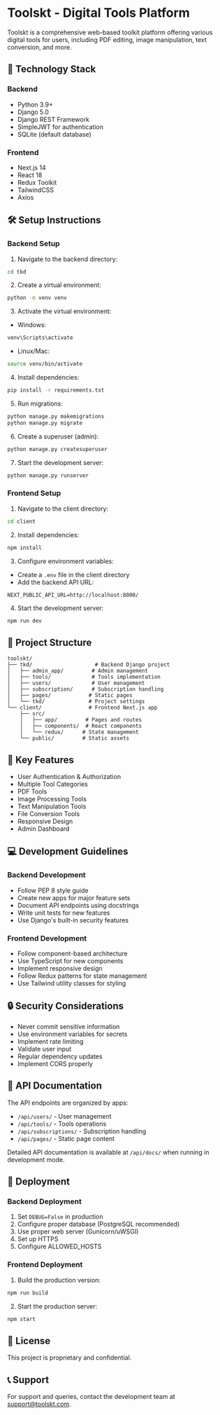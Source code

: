 # Toolskt - Digital Tools Platform

Toolskt is a comprehensive web-based toolkit platform offering various digital tools for users, including PDF editing, image manipulation, text conversion, and more.

## 🚀 Technology Stack

### Backend
- Python 3.9+
- Django 5.0
- Django REST Framework
- SimpleJWT for authentication
- SQLite (default database)

### Frontend
- Next.js 14
- React 18
- Redux Toolkit
- TailwindCSS
- Axios

## 🛠️ Setup Instructions

### Backend Setup

1. Navigate to the backend directory:
```bash
cd tkd
```

2. Create a virtual environment:
```bash
python -m venv venv
```

3. Activate the virtual environment:
- Windows:
```bash
venv\Scripts\activate
```
- Linux/Mac:
```bash
source venv/bin/activate
```

4. Install dependencies:
```bash
pip install -r requirements.txt
```

5. Run migrations:
```bash
python manage.py makemigrations
python manage.py migrate
```

6. Create a superuser (admin):
```bash
python manage.py createsuperuser
```

7. Start the development server:
```bash
python manage.py runserver
```

### Frontend Setup

1. Navigate to the client directory:
```bash
cd client
```

2. Install dependencies:
```bash
npm install
```

3. Configure environment variables:
- Create a `.env` file in the client directory
- Add the backend API URL:
```
NEXT_PUBLIC_API_URL=http://localhost:8000/
```

4. Start the development server:
```bash
npm run dev
```

## 📁 Project Structure

```
toolskt/
├── tkd/                    # Backend Django project
│   ├── admin_app/         # Admin management
│   ├── tools/             # Tools implementation
│   ├── users/             # User management
│   ├── subscription/      # Subscription handling
│   ├── pages/            # Static pages
│   └── tkd/              # Project settings
└── client/               # Frontend Next.js app
    ├── src/
    │   ├── app/         # Pages and routes
    │   ├── components/  # React components
    │   └── redux/      # State management
    └── public/         # Static assets
```

## 🔑 Key Features

- User Authentication & Authorization
- Multiple Tool Categories
- PDF Tools
- Image Processing Tools
- Text Manipulation Tools
- File Conversion Tools
- Responsive Design
- Admin Dashboard

## 💻 Development Guidelines

### Backend Development

- Follow PEP 8 style guide
- Create new apps for major feature sets
- Document API endpoints using docstrings
- Write unit tests for new features
- Use Django's built-in security features

### Frontend Development

- Follow component-based architecture
- Use TypeScript for new components
- Implement responsive design
- Follow Redux patterns for state management
- Use Tailwind utility classes for styling

## 🔒 Security Considerations

- Never commit sensitive information
- Use environment variables for secrets
- Implement rate limiting
- Validate user input
- Regular dependency updates
- Implement CORS properly

## 📝 API Documentation

The API endpoints are organized by apps:

- `/api/users/` - User management
- `/api/tools/` - Tools operations
- `/api/subscriptions/` - Subscription handling
- `/api/pages/` - Static page content

Detailed API documentation is available at `/api/docs/` when running in development mode.

## 🚀 Deployment

### Backend Deployment

1. Set `DEBUG=False` in production
2. Configure proper database (PostgreSQL recommended)
3. Use proper web server (Gunicorn/uWSGI)
4. Set up HTTPS
5. Configure ALLOWED_HOSTS

### Frontend Deployment

1. Build the production version:
```bash
npm run build
```

2. Start the production server:
```bash
npm start
```

## 📄 License

This project is proprietary and confidential.

## 📞 Support

For support and queries, contact the development team at support@toolskt.com.